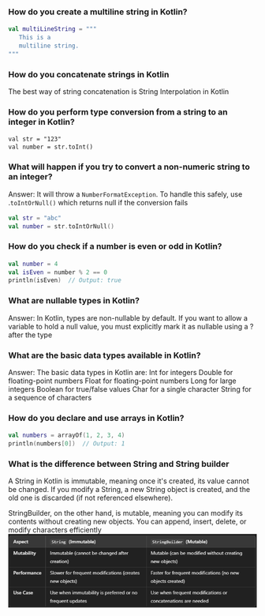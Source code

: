 
### How do you create a multiline string in Kotlin?

 ```kotlin
 val multiLineString = """
    This is a 
    multiline string.
"""
```

### How do you concatenate strings in Kotlin

The best way of string concatenation is String Interpolation in Kotlin

### How do you perform type conversion from a string to an integer in Kotlin?

```
val str = "123"
val number = str.toInt()
```

###  What will happen if you try to convert a non-numeric string to an integer?

 Answer: It will throw a `NumberFormatException`. To handle this safely, use .`toIntOrNull()` which returns null if the conversion fails

 ```kotlin
 val str = "abc"
val number = str.toIntOrNull() 
```

### How do you check if a number is even or odd in Kotlin?

```Kotlin
val number = 4
val isEven = number % 2 == 0
println(isEven)  // Output: true
```

### What are nullable types in Kotlin?

Answer: In Kotlin, types are non-nullable by default. If you want to allow a variable to hold a null value, you must explicitly mark it as nullable using a ? after the type

###  What are the basic data types available in Kotlin?

 Answer: The basic data types in Kotlin are:
Int for integers
Double for floating-point numbers
Float for floating-point numbers
Long for large integers
Boolean for true/false values
Char for a single character
String for a sequence of characters

### How do you declare and use arrays in Kotlin?

```Kotlin
val numbers = arrayOf(1, 2, 3, 4)
println(numbers[0])  // Output: 1
```


### What is the difference between String and String builder

A String in Kotlin is immutable, meaning once it's created, its value cannot be changed. If you modify a String, a new String object is created, and the old one is discarded (if not referenced elsewhere).

StringBuilder, on the other hand, is mutable, meaning you can modify its contents without creating new objects. You can append, insert, delete, or modify characters efficiently
![alt text](image.png)